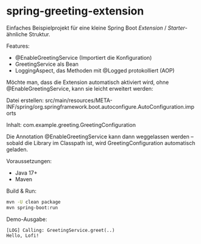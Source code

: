 # spring-greeting-extension

Einfaches Beispielprojekt für eine kleine Spring Boot *Extension* / *Starter*-ähnliche Struktur.

Features:
- @EnableGreetingService (Importiert die Konfiguration)
- GreetingService als Bean
- LoggingAspect, das Methoden mit @Logged protokolliert (AOP)

Möchte man, dass die Extension automatisch aktiviert wird, ohne @EnableGreetingService,
kann sie leicht erweitert werden:

Datei erstellen:
src/main/resources/META-INF/spring/org.springframework.boot.autoconfigure.AutoConfiguration.imports

Inhalt:
com.example.greeting.GreetingConfiguration

Die Annotation @EnableGreetingService kann dann weggelassen werden – sobald die Library im Classpath ist,
wird GreetingConfiguration automatisch geladen.

Voraussetzungen:
- Java 17+
- Maven

Build & Run:
```bash
mvn -U clean package
mvn spring-boot:run
```

Demo-Ausgabe:
```
[LOG] Calling: GreetingService.greet(..)
Hello, Lofi!
```
